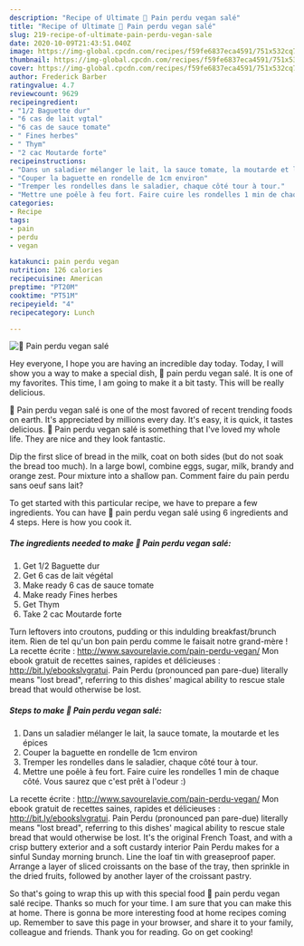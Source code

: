```yaml
---
description: "Recipe of Ultimate 🌺 Pain perdu vegan salé"
title: "Recipe of Ultimate 🌺 Pain perdu vegan salé"
slug: 219-recipe-of-ultimate-pain-perdu-vegan-sale
date: 2020-10-09T21:43:51.040Z
image: https://img-global.cpcdn.com/recipes/f59fe6837eca4591/751x532cq70/🌺-pain-perdu-vegan-sale-photo-principale-de-la-recette.jpg
thumbnail: https://img-global.cpcdn.com/recipes/f59fe6837eca4591/751x532cq70/🌺-pain-perdu-vegan-sale-photo-principale-de-la-recette.jpg
cover: https://img-global.cpcdn.com/recipes/f59fe6837eca4591/751x532cq70/🌺-pain-perdu-vegan-sale-photo-principale-de-la-recette.jpg
author: Frederick Barber
ratingvalue: 4.7
reviewcount: 9629
recipeingredient:
- "1/2 Baguette dur"
- "6 cas de lait vgtal"
- "6 cas de sauce tomate"
- " Fines herbes"
- " Thym"
- "2 cac Moutarde forte"
recipeinstructions:
- "Dans un saladier mélanger le lait, la sauce tomate, la moutarde et les épices"
- "Couper la baguette en rondelle de 1cm environ"
- "Tremper les rondelles dans le saladier, chaque côté tour à tour."
- "Mettre une poêle à feu fort. Faire cuire les rondelles 1 min de chaque côté. Vous saurez que c&#39;est prêt à l&#39;odeur :)"
categories:
- Recipe
tags:
- pain
- perdu
- vegan

katakunci: pain perdu vegan 
nutrition: 126 calories
recipecuisine: American
preptime: "PT20M"
cooktime: "PT51M"
recipeyield: "4"
recipecategory: Lunch

---
```



![🌺 Pain perdu vegan salé](https://img-global.cpcdn.com/recipes/f59fe6837eca4591/751x532cq70/🌺-pain-perdu-vegan-sale-photo-principale-de-la-recette.jpg)

Hey everyone, I hope you are having an incredible day today. Today, I will show you a way to make a special dish, 🌺 pain perdu vegan salé. It is one of my favorites. This time, I am going to make it a bit tasty. This will be really delicious.

🌺 Pain perdu vegan salé is one of the most favored of recent trending foods on earth. It's appreciated by millions every day. It's easy, it is quick, it tastes delicious. 🌺 Pain perdu vegan salé is something that I've loved my whole life. They are nice and they look fantastic.

Dip the first slice of bread in the milk, coat on both sides (but do not soak the bread too much). In a large bowl, combine eggs, sugar, milk, brandy and orange zest. Pour mixture into a shallow pan. Comment faire du pain perdu sans oeuf sans lait?


To get started with this particular recipe, we have to prepare a few ingredients. You can have 🌺 pain perdu vegan salé using 6 ingredients and 4 steps. Here is how you cook it.

<!--inarticleads1-->

##### The ingredients needed to make 🌺 Pain perdu vegan salé:

1. Get 1/2 Baguette dur
1. Get 6 cas de lait végétal
1. Make ready 6 cas de sauce tomate
1. Make ready  Fines herbes
1. Get  Thym
1. Take 2 cac Moutarde forte


Turn leftovers into croutons, pudding or this indulding breakfast/brunch item. Rien de tel qu&#39;un bon pain perdu comme le faisait notre grand-mère ! La recette écrite : http://www.savourelavie.com/pain-perdu-vegan/ Mon ebook gratuit de recettes saines, rapides et délicieuses : http://bit.ly/ebookslvgratui. Pain Perdu (pronounced pan pare-due) literally means &#34;lost bread&#34;, referring to this dishes&#39; magical ability to rescue stale bread that would otherwise be lost. 

<!--inarticleads2-->

##### Steps to make 🌺 Pain perdu vegan salé:

1. Dans un saladier mélanger le lait, la sauce tomate, la moutarde et les épices
1. Couper la baguette en rondelle de 1cm environ
1. Tremper les rondelles dans le saladier, chaque côté tour à tour.
1. Mettre une poêle à feu fort. Faire cuire les rondelles 1 min de chaque côté. Vous saurez que c&#39;est prêt à l&#39;odeur :)


La recette écrite : http://www.savourelavie.com/pain-perdu-vegan/ Mon ebook gratuit de recettes saines, rapides et délicieuses : http://bit.ly/ebookslvgratui. Pain Perdu (pronounced pan pare-due) literally means &#34;lost bread&#34;, referring to this dishes&#39; magical ability to rescue stale bread that would otherwise be lost. It&#39;s the original French Toast, and with a crisp buttery exterior and a soft custardy interior Pain Perdu makes for a sinful Sunday morning brunch. Line the loaf tin with greaseproof paper. Arrange a layer of sliced croissants on the base of the tray, then sprinkle in the dried fruits, followed by another layer of the croissant pastry. 

So that's going to wrap this up with this special food 🌺 pain perdu vegan salé recipe. Thanks so much for your time. I am sure that you can make this at home. There is gonna be more interesting food at home recipes coming up. Remember to save this page in your browser, and share it to your family, colleague and friends. Thank you for reading. Go on get cooking!
